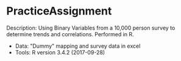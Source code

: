 # PracticeAssignment
Description: Using Binary Variables from a 10,000 person survey to determine trends and correlations. Performed in R.

* Data: "Dummy" mapping and survey data in excel
* Tools: R version 3.4.2 (2017-09-28)
